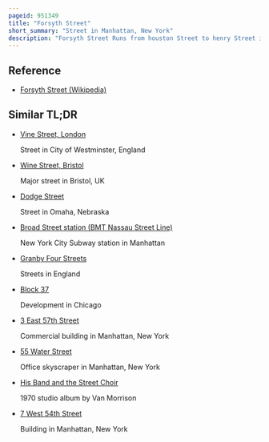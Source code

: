 ```yaml
---
pageid: 951349
title: "Forsyth Street"
short_summary: "Street in Manhattan, New York"
description: "Forsyth Street Runs from houston Street to henry Street in new York City's Borough of Manhattan. The street was named in 1817 for Lt. Colonel benjamin Forsyth."
---
```


## Reference

- [Forsyth Street (Wikipedia)](https://en.wikipedia.org/?curid=951349)

## Similar TL;DR

- [Vine Street, London](/tldr/en/vine-street-london)

  Street in City of Westminster, England

- [Wine Street, Bristol](/tldr/en/wine-street-bristol)

  Major street in Bristol, UK

- [Dodge Street](/tldr/en/dodge-street)

  Street in Omaha, Nebraska

- [Broad Street station (BMT Nassau Street Line)](/tldr/en/broad-street-station-bmt-nassau-street-line)

  New York City Subway station in Manhattan

- [Granby Four Streets](/tldr/en/granby-four-streets)

  Streets in England

- [Block 37](/tldr/en/block-37)

  Development in Chicago

- [3 East 57th Street](/tldr/en/3-east-57th-street)

  Commercial building in Manhattan, New York

- [55 Water Street](/tldr/en/55-water-street)

  Office skyscraper in Manhattan, New York

- [His Band and the Street Choir](/tldr/en/his-band-and-the-street-choir)

  1970 studio album by Van Morrison

- [7 West 54th Street](/tldr/en/7-west-54th-street)

  Building in Manhattan, New York
